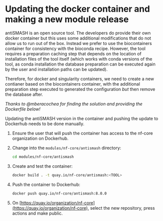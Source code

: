 # Updating the docker container and making a new module release

antiSMASH is an open source tool.
The developers do provide their own docker container but this uses some additional modifications that do not allow us to run out of the box.
Instead we prefer to use the biocontainers container for consistency with the bioconda recipe.
However, the tool requires a preparation caching step that depends on the location of installation files of the tool itself (which works with conda versions of the tool, as conda installation the database preparation can be executed again by the user and installation paths can be updated).

Therefore, for docker and singularity containers, we need to create a new contianer based on the biocontainers container, with the additional preparation step executed to generated the configuration _but_ then remove the database after.

_Thanks to @mberacochea for finding the solution and providing the Dockerfile below!_

Updating the antiSMASH version in the container and pushing the update to Dockerhub needs to be done manually.

1. Ensure the user that will push the container has access to the nf-core organization on Dockerhub.
2. Change into the `modules/nf-core/antismash` directory:

   ```bash
   cd modules/nf-core/antismash
   ```

3. Create and test the container:

   ```bash
   docker build . -t quay.io/nf-core/antismash:<TOOL>
   ```

4. Push the container to Dockerhub:

   ```bash
   docker push quay.io/nf-core/antismash:8.0.0
   ```

5. On [https://quay.io/organization/nf-core](https://quay.io/organization/nf-core), select the new repository, press actions and make public.
